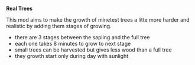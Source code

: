 <strong>Real Trees</strong>

This mod aims to make the growth of minetest trees a litte more harder and realistic by adding them stages of growing.
  
   - there are 3 stages between the sapling and the full tree
   - each one takes 8 minutes to grow to next stage
   - small trees can be harvested but gives less wood than a full tree
   - they growth start only during day with sunlight
 
